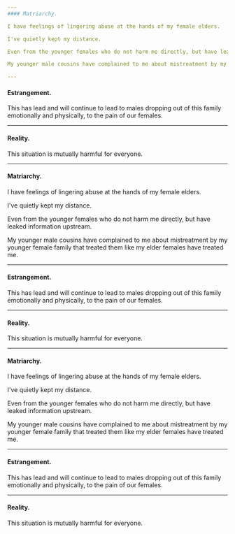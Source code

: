 ```yaml
---
#### Matriarchy. 

I have feelings of lingering abuse at the hands of my female elders.

I've quietly kept my distance.  

Even from the younger females who do not harm me directly, but have leaked information upstream. 

My younger male cousins have complained to me about mistreatment by my younger female family that treated them like my elder females have treated me.

---
```

#### Estrangement. 

This has lead and will continue to lead to males dropping out of this family emotionally and physically, to the pain of our females. 

---
#### Reality.

This situation is mutually harmful for everyone.

---
#### Matriarchy. 

I have feelings of lingering abuse at the hands of my female elders.

I've quietly kept my distance.  

Even from the younger females who do not harm me directly, but have leaked information upstream. 

My younger male cousins have complained to me about mistreatment by my younger female family that treated them like my elder females have treated me.

---
#### Estrangement. 

This has lead and will continue to lead to males dropping out of this family emotionally and physically, to the pain of our females. 

---
#### Reality.

This situation is mutually harmful for everyone.

---
#### Matriarchy. 

I have feelings of lingering abuse at the hands of my female elders.

I've quietly kept my distance.  

Even from the younger females who do not harm me directly, but have leaked information upstream. 

My younger male cousins have complained to me about mistreatment by my younger female family that treated them like my elder females have treated me.

---
#### Estrangement. 

This has lead and will continue to lead to males dropping out of this family emotionally and physically, to the pain of our females. 

---
#### Reality.

This situation is mutually harmful for everyone.

